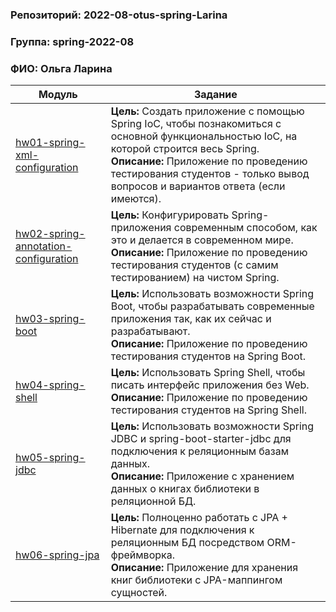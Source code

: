 ### Репозиторий: 2022-08-otus-spring-Larina
### Группа: spring-2022-08  
### ФИО: Ольга Ларина

|Модуль|Задание|
--- | --- |
|[hw01-spring-xml-configuration](./hw01-spring-xml-configuration)|**Цель:** Создать приложение с помощью Spring IoC, чтобы познакомиться с основной функциональностью IoC, на которой строится весь Spring.<br />**Описание:** Приложение по проведению тестирования студентов - только вывод вопросов и вариантов ответа (если имеются).
|[hw02-spring-annotation-configuration](./hw02-spring-annotation-configuration)|**Цель:** Конфигурировать Spring-приложения современным способом, как это и делается в современном мире.<br />**Описание:** Приложение по проведению тестирования студентов (с самим тестированием) на чистом Spring.
|[hw03-spring-boot](./hw03-spring-boot)|**Цель:** Использовать возможности Spring Boot, чтобы разрабатывать современные приложения так, как их сейчас и разрабатывают.<br />**Описание:** Приложение по проведению тестирования студентов на Spring Boot.
|[hw04-spring-shell](./hw04-spring-shell)|**Цель:** Использовать Spring Shell, чтобы писать интерфейс приложения без Web.<br />**Описание:** Приложение по проведению тестирования студентов на Spring Shell.
|[hw05-spring-jdbc](./hw05-spring-jdbc)|**Цель:** Использовать возможности Spring JDBC и spring-boot-starter-jdbc для подключения к реляционным базам данных.<br />**Описание:** Приложение с хранением данных о книгах библиотеки в реляционной БД.
|[hw06-spring-jpa](./hw06-spring-jpa)|**Цель:** Полноценно работать с JPA + Hibernate для подключения к реляционным БД посредством ORM-фреймворка.<br />**Описание:** Приложение для хранения книг библиотеки с JPA-маппингом сущностей.